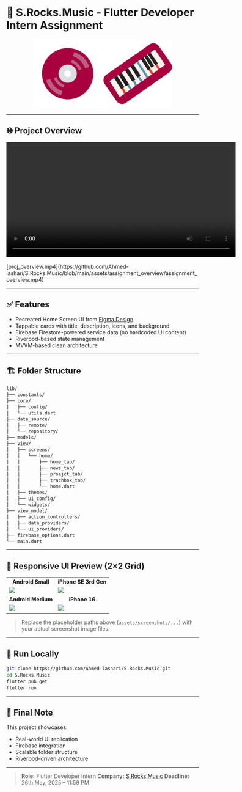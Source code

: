 
# 🎵 S.Rocks.Music - Flutter Developer Intern Assignment

<p align="center">
  <!-- Logo from assets -->
  <img src="assets/all_icons/layers/Layer_1.png" alt="S.Rocks.Music Logo" width="180"/>
  <img src="assets/all_icons/layers/Layer_2.svg" alt="S.Rocks.Music Logo" width="180"/>
</p>

---

## 🌐 Project Overview

<p align="center">
  
  <video width="600" controls>
    <source src="https://github.com/Ahmed-lashari/S.Rocks.Music/blob/main/assets/assignment_overview/assignment_overview.mp4" type="video/mp4">
  </video>
</p>
[proj_overview.mp4](https://github.com/Ahmed-lashari/S.Rocks.Music/blob/main/assets/assignment_overview/assignment_overview.mp4)

---

## ✅ Features

- Recreated Home Screen UI from [Figma Design](https://www.figma.com/design/YAsYsNFGxmoauPpSLrUMtF/Assignment---Flutter?node-id=0-1)
- Tappable cards with title, description, icons, and background
- Firebase Firestore-powered service data (no hardcoded UI content)
- Riverpod-based state management
- MVVM-based clean architecture

---

## 🏗️ Folder Structure

```plaintext
lib/
├── constants/
├── core/
│   ├── config/
│   └── utils.dart
├── data_source/
│   ├── remote/
│   └── repository/
├── models/
├── view/
│   ├── screens/
│   │   └── home/
│   │       ├── home_tab/
│   │       ├── news_tab/
│   │       ├── proejct_tab/
│   │       ├── trachbox_tab/
│   │       └── home.dart
│   ├── themes/
│   ├── ui_config/
│   └── widgets/
├── view_model/
│   ├── action_controllers/
│   ├── data_providers/
│   └── ui_providers/
├── firebase_options.dart
└── main.dart
````

---

## 🧪 Responsive UI Preview (2×2 Grid)

<table>
  <tr>
    <td align="center"><strong>Android Small</strong></td>
    <td align="center"><strong>iPhone SE 3rd Gen</strong></td>
  </tr>
  <tr>
    <td><img src="assets/ss/android-small.png" width="300"/></td>
    <td><img src="assets/ss/iPhone-se-3rd-gen.png" width="300"/></td>
  </tr>
  <tr>
    <td align="center"><strong>Android Medium</strong></td>
    <td align="center"><strong>iPhone 16</strong></td>
  </tr>
  <tr>
    <td><img src="assets/ss/android-medium.png" width="300"/></td>
    <td><img src="assets/ss/iPhone-16.png" width="300"/></td>
  </tr>
</table>


> Replace the placeholder paths above (`assets/screenshots/...`) with your actual screenshot image files.

---

## 🚀 Run Locally

```bash
git clone https://github.com/Ahmed-lashari/S.Rocks.Music.git
cd S.Rocks.Music
flutter pub get
flutter run
```

---

## 🙌 Final Note

This project showcases:

* Real-world UI replication
* Firebase integration
* Scalable folder structure
* Riverpod-driven architecture

---

> **Role:** Flutter Developer Intern
> **Company:** [S.Rocks.Music](https://www.srocksmusic.studio/)
> **Deadline:** 26th May, 2025 – 11:59 PM



